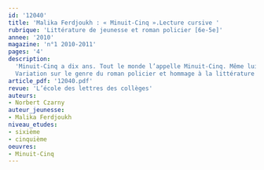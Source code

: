 ```yaml
---
id: '12040'
title: 'Malika Ferdjoukh : « Minuit-Cinq ».Lecture cursive '
rubrique: 'Littérature de jeunesse et roman policier [6e-5e]'
annee: '2010'
magazine: 'n°1 2010-2011'
pages: '4'
description: 
  'Minuit-Cinq a dix ans. Tout le monde l’appelle Minuit-Cinq. Même lui a oublié son vrai prénom, Antonin. C’est pareil pour sa sœur Bretelle et leur meilleur ami Emil. Tous les trois ont deux problèmes dans la vie : comment trouver à manger quand on n’a pas un sou ? comment trouver un coin au chaud quand un vent glacial balaie la ville de Prague ? Mais, pour le moment, la grande affaire de ce Noël, c’est le collier perdu de la princesse Daniela Danilova. Elle a promis une belle somme d’argent à celui ou celle qui le lui retrouvera...
  Variation sur le genre du roman policier et hommage à la littérature populaire du XIXe siècle, « Minuit-Cinq » est un récit vif, plein de verve, que l’on pourra donner à lire en sixième ou en cinquième. Les héros sont des enfants des rues ; on retrouve en eux quelque chose de Gavroche et des plus jeunes personnages de Charles Dickens, Alexandre Dumas ou Eugène Sue. Cet article propose donc diverses pistes de lecture cursive, qui sont autant d’incitations à entreprendre des recherches, ou à jouer.'
article_pdf: '12040.pdf'
revue: 'L’école des lettres des collèges'
auteurs:
- Norbert Czarny
auteur_jeunesse:
- Malika Ferdjoukh
niveau_etudes:
- sixième
- cinquième
oeuvres:
- Minuit-Cinq
---
```

